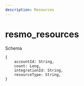 ```yaml
---
description: Resources
---
```


# resmo_resources

Schema
```
{
	accountId: String,
	count: Long,
	integrationId: String,
	resourceType: String,
}
```
